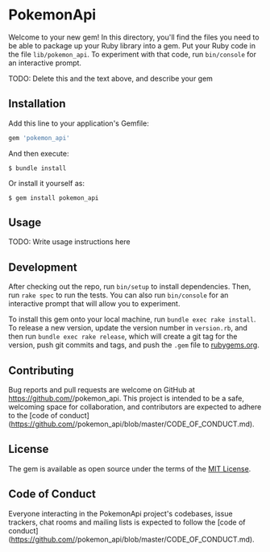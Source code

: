 # PokemonApi

Welcome to your new gem! In this directory, you'll find the files you need to be able to package up your Ruby library into a gem. Put your Ruby code in the file `lib/pokemon_api`. To experiment with that code, run `bin/console` for an interactive prompt.

TODO: Delete this and the text above, and describe your gem

## Installation

Add this line to your application's Gemfile:

```ruby
gem 'pokemon_api'
```

And then execute:

    $ bundle install

Or install it yourself as:

    $ gem install pokemon_api

## Usage

TODO: Write usage instructions here

## Development

After checking out the repo, run `bin/setup` to install dependencies. Then, run `rake spec` to run the tests. You can also run `bin/console` for an interactive prompt that will allow you to experiment.

To install this gem onto your local machine, run `bundle exec rake install`. To release a new version, update the version number in `version.rb`, and then run `bundle exec rake release`, which will create a git tag for the version, push git commits and tags, and push the `.gem` file to [rubygems.org](https://rubygems.org).

## Contributing

Bug reports and pull requests are welcome on GitHub at https://github.com/<github username>/pokemon_api. This project is intended to be a safe, welcoming space for collaboration, and contributors are expected to adhere to the [code of conduct](https://github.com/<github username>/pokemon_api/blob/master/CODE_OF_CONDUCT.md).


## License

The gem is available as open source under the terms of the [MIT License](https://opensource.org/licenses/MIT).

## Code of Conduct

Everyone interacting in the PokemonApi project's codebases, issue trackers, chat rooms and mailing lists is expected to follow the [code of conduct](https://github.com/<github username>/pokemon_api/blob/master/CODE_OF_CONDUCT.md).
